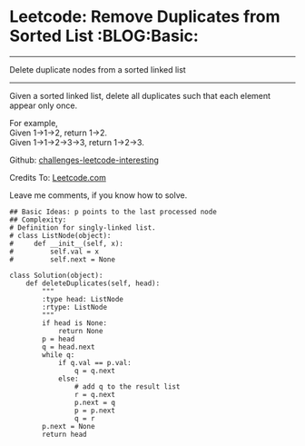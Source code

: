# Leetcode: Remove Duplicates from Sorted List     :BLOG:Basic:


---

Delete duplicate nodes from a sorted linked list  

---

Given a sorted linked list, delete all duplicates such that each element appear only once.  

For example,  
Given 1->1->2, return 1->2.  
Given 1->1->2->3->3, return 1->2->3.  

Github: [challenges-leetcode-interesting](https://github.com/DennyZhang/challenges-leetcode-interesting/tree/master/remove-duplicates-from-sorted-list)  

Credits To: [Leetcode.com](https://leetcode.com/problems/remove-duplicates-from-sorted-list/description/)  

Leave me comments, if you know how to solve.  

    ## Basic Ideas: p points to the last processed node
    ## Complexity:
    # Definition for singly-linked list.
    # class ListNode(object):
    #     def __init__(self, x):
    #         self.val = x
    #         self.next = None
    
    class Solution(object):
        def deleteDuplicates(self, head):
            """
            :type head: ListNode
            :rtype: ListNode
            """
            if head is None:
                return None
            p = head
            q = head.next
            while q:
                if q.val == p.val:
                    q = q.next
                else:
                    # add q to the result list
                    r = q.next
                    p.next = q
                    p = p.next
                    q = r
            p.next = None
            return head